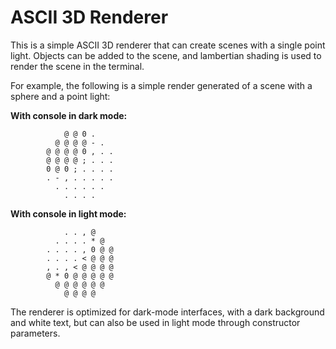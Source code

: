 # ASCII 3D Renderer
This is a simple ASCII 3D renderer that can create scenes with a single point light.
Objects can be added to the scene, and lambertian shading is used to render the scene
in the terminal.

For example, the following is a simple render generated of a scene with a sphere and a point light:

**With console in dark mode:**
```
            @ @ 0 .             
          @ @ @ @ - .           
        @ @ @ @ 0 , . .         
        @ @ @ @ ; . . .         
        0 @ 0 ; . . . .         
        . - , . . . . .         
          . . . . . .           
            . . . .                                                                                        
```

**With console in light mode:**
```
            . . , @             
          . . . . * @           
        . . . . , 0 @ @         
        . . . . < @ @ @         
        , . , < @ @ @ @         
        @ * 0 @ @ @ @ @         
          @ @ @ @ @ @           
            @ @ @ @             
```

The renderer is optimized for dark-mode interfaces, with a dark background and white text, but can also be
used in light mode through constructor parameters.
